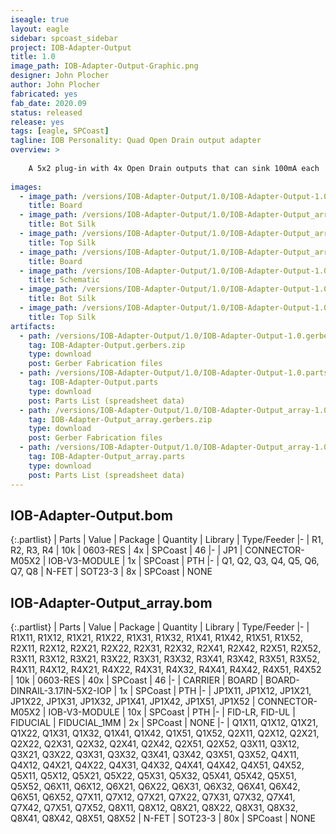 ```yaml
---
iseagle: true
layout: eagle
sidebar: spcoast_sidebar
project: IOB-Adapter-Output
title: 1.0
image_path: IOB-Adapter-Output-Graphic.png
designer: John Plocher
author: John Plocher
fabricated: yes
fab_date: 2020.09
status: released
release: yes
tags: [eagle, SPCoast]
tagline: IOB Personality: Quad Open Drain output adapter
overview: >
    
    A 5x2 plug-in with 4x Open Drain outputs that can sink 100mA each
    
images:
  - image_path: /versions/IOB-Adapter-Output/1.0/IOB-Adapter-Output-1.0.brd.png
    title: Board
  - image_path: /versions/IOB-Adapter-Output/1.0/IOB-Adapter-Output_array-1.0.bot.brd.png
    title: Bot Silk
  - image_path: /versions/IOB-Adapter-Output/1.0/IOB-Adapter-Output_array-1.0.top.brd.png
    title: Top Silk
  - image_path: /versions/IOB-Adapter-Output/1.0/IOB-Adapter-Output_array-1.0.brd.png
    title: Board
  - image_path: /versions/IOB-Adapter-Output/1.0/IOB-Adapter-Output-1.0.sch.png
    title: Schematic
  - image_path: /versions/IOB-Adapter-Output/1.0/IOB-Adapter-Output-1.0.bot.brd.png
    title: Bot Silk
  - image_path: /versions/IOB-Adapter-Output/1.0/IOB-Adapter-Output-1.0.top.brd.png
    title: Top Silk
artifacts:
  - path: /versions/IOB-Adapter-Output/1.0/IOB-Adapter-Output-1.0.gerbers.zip
    tag: IOB-Adapter-Output.gerbers.zip
    type: download
    post: Gerber Fabrication files
  - path: /versions/IOB-Adapter-Output/1.0/IOB-Adapter-Output-1.0.parts.csv
    tag: IOB-Adapter-Output.parts
    type: download
    post: Parts List (spreadsheet data)
  - path: /versions/IOB-Adapter-Output/1.0/IOB-Adapter-Output_array-1.0.gerbers.zip
    tag: IOB-Adapter-Output_array.gerbers.zip
    type: download
    post: Gerber Fabrication files
  - path: /versions/IOB-Adapter-Output/1.0/IOB-Adapter-Output_array-1.0.parts.csv
    tag: IOB-Adapter-Output_array.parts
    type: download
    post: Parts List (spreadsheet data)
---
```


## IOB-Adapter-Output.bom

{:.partlist}
| Parts | Value | Package | Quantity | Library | Type/Feeder
|-
| R1, R2, R3, R4 | 10k | 0603-RES | 4x | SPCoast | 46
|-
| JP1 | CONNECTOR-M05X2 | IOB-V3-MODULE | 1x | SPCoast | PTH
|-
| Q1, Q2, Q3, Q4, Q5, Q6, Q7, Q8 | N-FET | SOT23-3 | 8x | SPCoast | NONE

## IOB-Adapter-Output_array.bom

{:.partlist}
| Parts | Value | Package | Quantity | Library | Type/Feeder
|-
| R1X11, R1X12, R1X21, R1X22, R1X31, R1X32, R1X41, R1X42, R1X51, R1X52, R2X11, R2X12, R2X21, R2X22, R2X31, R2X32, R2X41, R2X42, R2X51, R2X52, R3X11, R3X12, R3X21, R3X22, R3X31, R3X32, R3X41, R3X42, R3X51, R3X52, R4X11, R4X12, R4X21, R4X22, R4X31, R4X32, R4X41, R4X42, R4X51, R4X52 | 10k | 0603-RES | 40x | SPCoast | 46
|-
| CARRIER | BOARD | BOARD-DINRAIL-3.17IN-5X2-IOP | 1x | SPCoast | PTH
|-
| JP1X11, JP1X12, JP1X21, JP1X22, JP1X31, JP1X32, JP1X41, JP1X42, JP1X51, JP1X52 | CONNECTOR-M05X2 | IOB-V3-MODULE | 10x | SPCoast | PTH
|-
| FID-LR, FID-UL | FIDUCIAL | FIDUCIAL_1MM | 2x | SPCoast | NONE
|-
| Q1X11, Q1X12, Q1X21, Q1X22, Q1X31, Q1X32, Q1X41, Q1X42, Q1X51, Q1X52, Q2X11, Q2X12, Q2X21, Q2X22, Q2X31, Q2X32, Q2X41, Q2X42, Q2X51, Q2X52, Q3X11, Q3X12, Q3X21, Q3X22, Q3X31, Q3X32, Q3X41, Q3X42, Q3X51, Q3X52, Q4X11, Q4X12, Q4X21, Q4X22, Q4X31, Q4X32, Q4X41, Q4X42, Q4X51, Q4X52, Q5X11, Q5X12, Q5X21, Q5X22, Q5X31, Q5X32, Q5X41, Q5X42, Q5X51, Q5X52, Q6X11, Q6X12, Q6X21, Q6X22, Q6X31, Q6X32, Q6X41, Q6X42, Q6X51, Q6X52, Q7X11, Q7X12, Q7X21, Q7X22, Q7X31, Q7X32, Q7X41, Q7X42, Q7X51, Q7X52, Q8X11, Q8X12, Q8X21, Q8X22, Q8X31, Q8X32, Q8X41, Q8X42, Q8X51, Q8X52 | N-FET | SOT23-3 | 80x | SPCoast | NONE
